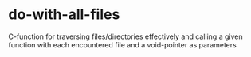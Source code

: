 # do-with-all-files
C-function for traversing files/directories effectively and calling a given function with each encountered file and a void-pointer as parameters
